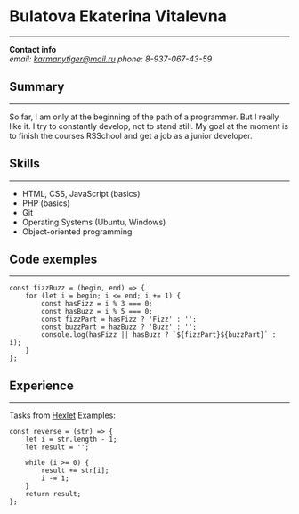 # Bulatova Ekaterina Vitalevna  
---  
**Contact info**  
*email: karmanytiger@mail.ru*
*phone: 8-937-067-43-59*

## Summary  
---  
So far, I am only at the beginning of the path of a programmer. But I really like it. I try to constantly develop, not to stand still. My goal at the moment is to finish the courses RSSchool and get a job as a junior developer.

## Skills  
---  
* HTML, CSS, JavaScript (basics)
* PHP (basics)
* Git
* Operating Systems (Ubuntu, Windows)
* Object-oriented programming

## Code exemples  
---  
```  
const fizzBuzz = (begin, end) => {  
	for (let i = begin; i <= end; i += 1) {  
    	const hasFizz = i % 3 === 0;  
        const hasBuzz = i % 5 === 0;  
        const fizzPart = hasFizz ? 'Fizz' : '';  
        const buzzPart = hazBuzz ? 'Buzz' : '';  
        console.log(hasFizz || hasBuzz ? `${fizzPart}${buzzPart}` : i);  
    }  
};  
```  

## Experience  
---  
Tasks from [Hexlet](https://ru.hexlet.io/my)
Examples:
```  
const reverse = (str) => {  
	let i = str.length - 1;  
    let result = '';  
    
    while (i >= 0) {  
    	result += str[i];  
        i -= 1;  
    }  
    return result;  
};
```  

